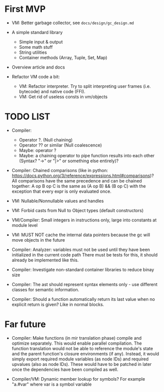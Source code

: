 # First MVP

-   VM: Better garbage collector, see `docs/design/gc_design.md`

-   A simple standard library

    -   Simple input & output
    -   Some math stuff
    -   String utilities
    -   Container methods (Array, Tuple, Set, Map)

-   Overview article and docs

-   Refactor VM code a bit:

    -   VM: Refactor interpreter. Try to split interpreting user frames (i.e. bytecode) and native code (FFI).
    -   VM: Get rid of useless consts in vm/objects

# TODO LIST

-   Compiler:

    -   Operator ?. (Null chaining)
    -   Operator ?? or similar (Null coalescence)
    -   Maybe: operator ?
    -   Maybe: a chaining operator to pipe function results into each other (Syntax? "->" or "|>" or something else entirely)?

-   Compiler: Chained comparisons (like in python: https://docs.python.org/3/reference/expressions.html#comparisons)?  
    All comparisons have the same precedence and can be chained together:
    A op B op C is the same as (A op B) && (B op C) with the exception that every expr is only evaluated once.

-   VM: Nullable/Nonnullable values and handles

-   VM: Forbid casts from Null to Object types (default constructors)

-   VM/Compiler: Small integers in instructions only, large into constants at module level

-   VM: MUST NOT cache the internal data pointers because the gc will move objects in the future

-   Compiler: Analyzer: variables must not be used until they have been initialized in the current code path
    There must be tests for this, it should already be implemented like this.

-   Compiler: Investigate non-standard container libraries to reduce binay size

-   Compiler: The ast should represent syntax elements only - use different classes for semantic information.

-   Compiler: Should a function automatically return its last value when no explicit return is given? Like in normal blocks.

# Far future

-   Compiler: Make functions (in mir translation phase) compile and optimize separately. This would enable parallel compilation.
    The function translation would not be able to reference the module's state and the parent function's closure environments (if any).
    Instead, it would simply export required module variables (as node IDs) and required upvalues (also as node IDs). These
    would have to be patched in later once the dependencies have been compiled as well.

-   Compiler/VM: Dynamic member lookup for symbols? For example "a.#var" where var is a symbol variable
